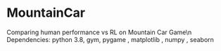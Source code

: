 # MountainCar
Comparing human performance vs RL on Mountain Car Game\n
Dependencies: python 3.8, gym, pygame , matplotlib , numpy , seaborn
